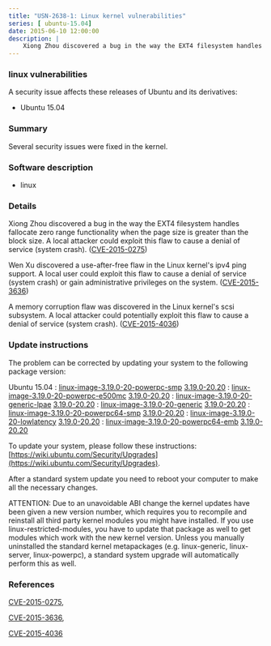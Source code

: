```yaml
---
title: "USN-2638-1: Linux kernel vulnerabilities"
series: [ ubuntu-15.04]
date: 2015-06-10 12:00:00
description: |
    Xiong Zhou discovered a bug in the way the EXT4 filesystem handles fallocate zero range functionality when the page size is greater than the block size. A local attacker could exploit this flaw to cause a denial of service (system crash). ([CVE-2015-0275](http://people.ubuntu.com/~ubuntu-security/cve/CVE-2015-0275))
--- 
```

 
### linux vulnerabilities

A security issue affects these releases of Ubuntu and its derivatives:

* Ubuntu 15.04

### Summary

Several security issues were fixed in the kernel. 

### Software description

* linux 

### Details

Xiong Zhou discovered a bug in the way the EXT4 filesystem handles fallocate zero range functionality when the page size is greater than the block size. A local attacker could exploit this flaw to cause a denial of service (system crash). ([CVE-2015-0275](http://people.ubuntu.com/~ubuntu-security/cve/CVE-2015-0275))

Wen Xu discovered a use-after-free flaw in the Linux kernel&#39;s ipv4 ping support. A local user could exploit this flaw to cause a denial of service (system crash) or gain administrative privileges on the system. ([CVE-2015-3636](http://people.ubuntu.com/~ubuntu-security/cve/CVE-2015-3636))

A memory corruption flaw was discovered in the Linux kernel&#39;s scsi subsystem. A local attacker could potentially exploit this flaw to cause a denial of service (system crash). ([CVE-2015-4036](http://people.ubuntu.com/~ubuntu-security/cve/CVE-2015-4036)) 

### Update instructions

The problem can be corrected by updating your system to the following package version:

Ubuntu 15.04
 : [linux-image-3.19.0-20-powerpc-smp](https://launchpad.net/ubuntu/+source/linux) <span> [3.19.0-20.20](https://launchpad.net/ubuntu/+source/linux/3.19.0-20.20) </span> 
 : [linux-image-3.19.0-20-powerpc-e500mc](https://launchpad.net/ubuntu/+source/linux) <span> [3.19.0-20.20](https://launchpad.net/ubuntu/+source/linux/3.19.0-20.20) </span> 
 : [linux-image-3.19.0-20-generic-lpae](https://launchpad.net/ubuntu/+source/linux) <span> [3.19.0-20.20](https://launchpad.net/ubuntu/+source/linux/3.19.0-20.20) </span> 
 : [linux-image-3.19.0-20-generic](https://launchpad.net/ubuntu/+source/linux) <span> [3.19.0-20.20](https://launchpad.net/ubuntu/+source/linux/3.19.0-20.20) </span> 
 : [linux-image-3.19.0-20-powerpc64-smp](https://launchpad.net/ubuntu/+source/linux) <span> [3.19.0-20.20](https://launchpad.net/ubuntu/+source/linux/3.19.0-20.20) </span> 
 : [linux-image-3.19.0-20-lowlatency](https://launchpad.net/ubuntu/+source/linux) <span> [3.19.0-20.20](https://launchpad.net/ubuntu/+source/linux/3.19.0-20.20) </span> 
 : [linux-image-3.19.0-20-powerpc64-emb](https://launchpad.net/ubuntu/+source/linux) <span> [3.19.0-20.20](https://launchpad.net/ubuntu/+source/linux/3.19.0-20.20) </span> 

To update your system, please follow these instructions: [https://wiki.ubuntu.com/Security/Upgrades](https://wiki.ubuntu.com/Security/Upgrades).

After a standard system update you need to reboot your computer to make all the necessary changes.

ATTENTION: Due to an unavoidable ABI change the kernel updates have been given a new version number, which requires you to recompile and reinstall all third party kernel modules you might have installed. If you use linux-restricted-modules, you have to update that package as well to get modules which work with the new kernel version. Unless you manually uninstalled the standard kernel metapackages (e.g. linux-generic, linux-server, linux-powerpc), a standard system upgrade will automatically perform this as well. 

### References

 [CVE-2015-0275](http://people.ubuntu.com/~ubuntu-security/cve/CVE-2015-0275), 

 [CVE-2015-3636](http://people.ubuntu.com/~ubuntu-security/cve/CVE-2015-3636), 

 [CVE-2015-4036](http://people.ubuntu.com/~ubuntu-security/cve/CVE-2015-4036)
 
